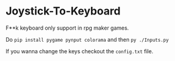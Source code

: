 # Joystick-To-Keyboard
F**k keyboard only support in rpg maker games.

Do `pip install pygame pynput colorama` and then `py ./Inputs.py`

If you wanna change the keys checkout the `config.txt` file.
